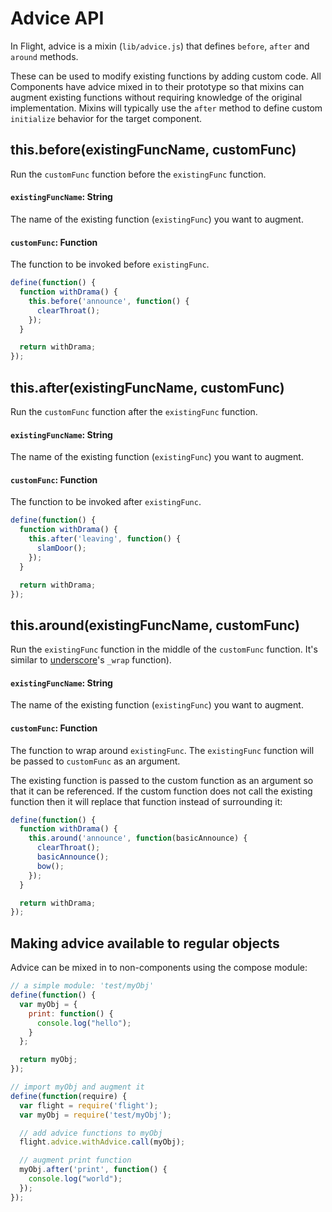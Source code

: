 # Advice API

In Flight, advice is a mixin (`lib/advice.js`) that defines `before`, `after`
and `around` methods.

These can be used to modify existing functions by adding custom code. All
Components have advice mixed in to their prototype so that mixins can augment
existing functions without requiring knowledge of the original implementation.
Mixins will typically use the `after` method to define custom `initialize`
behavior for the target component.

<a name="this.before"></a>
## this.before(existingFuncName, customFunc)

Run the `customFunc` function before the `existingFunc` function.

#### `existingFuncName`: String

The name of the existing function (`existingFunc`) you want to augment.

#### `customFunc`: Function

The function to be invoked before `existingFunc`.

```js
define(function() {
  function withDrama() {
    this.before('announce', function() {
      clearThroat();
    });
  }

  return withDrama;
});
```

<a name="this.after"></a>
## this.after(existingFuncName, customFunc)

Run the `customFunc` function after the `existingFunc` function.

#### `existingFuncName`: String

The name of the existing function (`existingFunc`) you want to augment.

#### `customFunc`: Function

The function to be invoked after `existingFunc`.

```js
define(function() {
  function withDrama() {
    this.after('leaving', function() {
      slamDoor();
    });
  }

  return withDrama;
});
```

<a name="this.around"></a>
## this.around(existingFuncName, customFunc)

Run the `existingFunc` function in the middle of the `customFunc` function. It's
similar to [underscore](http://underscorejs.org/)'s `_wrap` function).

#### `existingFuncName`: String

The name of the existing function (`existingFunc`) you want to augment.

#### `customFunc`: Function

The function to wrap around `existingFunc`. The `existingFunc` function will be
passed to `customFunc` as an argument.

The existing function is passed to the custom function as an argument so that
it can be referenced. If the custom function does not call the existing
function then it will replace that function instead of surrounding it:

```js
define(function() {
  function withDrama() {
    this.around('announce', function(basicAnnounce) {
      clearThroat();
      basicAnnounce();
      bow();
    });
  }

  return withDrama;
});
```

<a name="advice.withAdvice"></a>
## Making advice available to regular objects

Advice can be mixed in to non-components using the compose module:

```js
// a simple module: 'test/myObj'
define(function() {
  var myObj = {
    print: function() {
      console.log("hello");
    }
  };

  return myObj;
});
```

```js
// import myObj and augment it
define(function(require) {
  var flight = require('flight');
  var myObj = require('test/myObj');

  // add advice functions to myObj
  flight.advice.withAdvice.call(myObj);

  // augment print function
  myObj.after('print', function() {
    console.log("world");
  });
});
```
